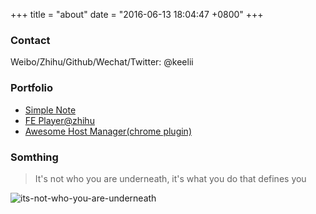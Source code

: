 +++
title = "about"
date = "2016-06-13 18:04:47 +0800"
+++

### Contact

Weibo/Zhihu/Github/Wechat/Twitter: @keelii

### Portfolio

* [Simple Note](https://note.crazy4code.com/notes)
* [FE Player@zhihu](https://zhuanlan.zhihu.com/fe-player)
* [Awesome Host Manager(chrome plugin)](https://chrome.google.com/webstore/detail/awesome-host-manager/pikaoeecieigblebdddckmlegonlogha?hl=zh-CN)

### Somthing

> It's not who you are underneath, it's what you do that defines you

![its-not-who-you-are-underneath](https://user-images.githubusercontent.com/458894/32211366-22e98588-be4d-11e7-9846-a88daf583837.jpg)
